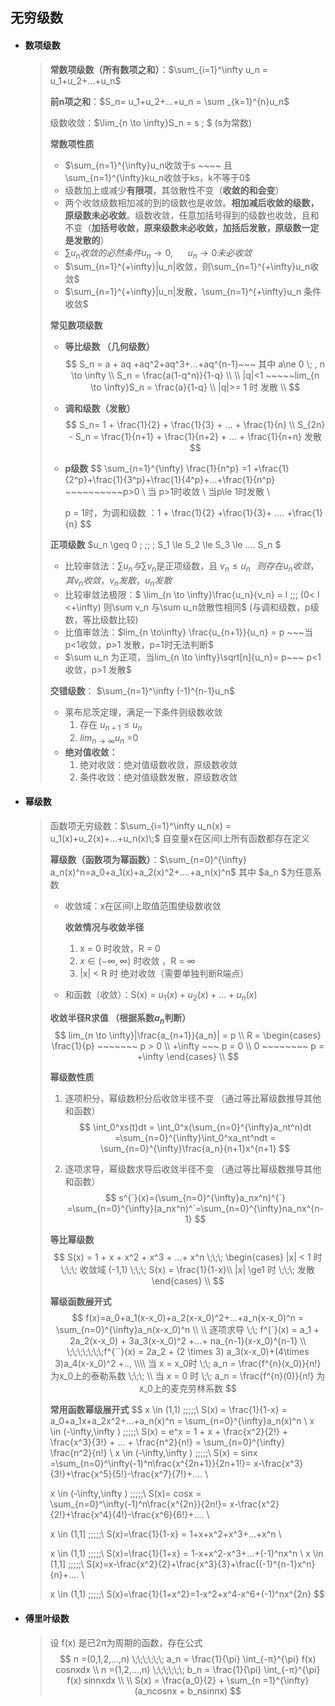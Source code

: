 ## 无穷级数

- #### 数项级数

  > **常数项级数（所有数项之和）**：$\sum_{i=1}^\infty u_n = u_1+u_2+...+u_n$ 
  >
  > 
  >
  > **前n项之和**：$S_n=  u_1+u_2+...+u_n = \sum _{k=1}^{n}u_n$  
  >
  >  
  >
  > 级数收敛：$\lim_{n \to \infty}S_n = s \; $ (s为常数)
  >
  >  
  >
  > **常数项性质**
  >
  > - $\sum_{n=1}^{\infty}u_n收敛于s ~~~~ 且 \sum_{n=1}^{\infty}ku_n收敛于ks，k不等于0$
  > - 级数加上或减少**有限项**，其敛散性不变（**收敛的和会变**）
  > - 两个收敛级数相加减的到的级数也是收敛。**相加减后收敛的级数，原级数未必收敛**。级数收敛，任意加括号得到的级数也收敛，且和不变（**加括号收敛，原来级数未必收敛，加括后发散，原级数一定是发散的**）
  > - $\sum u_n收敛的必然条件 u_n \to 0 , ~~~~~~u_n \to 0未必收敛$ 
  > - $\sum_{n=1}^{+\infty}|u_n|收敛，则\sum_{n=1}^{+\infty}u_n收敛$
  > - $\sum_{n=1}^{+\infty}|u_n|发散，\sum_{n=1}^{+\infty}u_n 条件收敛$
  >
  >   
  >
  > 
  >
  > **常见数项级数**
  >
  > - **等比级数 （几何级数）**
  >   $$
  >   S_n = a + aq +aq^2+aq^3+...+aq^{n-1}~~~ 其中 a\ne 0  \; , n \to \infty  \\
  >   S_n = \frac{a(1-q^n)}{1-q}  \\ \\
  >   |q|<1 ~~~~~lim_{n \to \infty}S_n = \frac{a}{1-q}
  >   \\ |q|>= 1 时 发散 \\
  >   $$
  >
  > - **调和级数（发散）**
  >   $$
  >   S_n= 1 + \frac{1}{2} +  \frac{1}{3} + ... + \frac{1}{n} \\ 
  >   S_{2n} - S_n = \frac{1}{n+1} + \frac{1}{n+2} + ... + \frac{1}{n+n}   发散
  >   $$
  >
  > - **p级数**
  >   $$
  >   \sum_{n=1}^{\infty} \frac{1}{n^p} =1 +\frac{1}{2^p}+\frac{1}{3^p}+\frac{1}{4^p}+...+\frac{1}{n^p}   ~~~~~~~~~~p>0
  >   \\ 当 p>1时收敛
  >   \\ 当p\le 1时发散 \\
  >             
  >   p = 1时，为调和级数 ：1 + \frac{1}{2} +\frac{1}{3}+ .... +\frac{1}{n}
  >   $$
  >
  > **正项级数**  $u_n \geq 0 \; \;\; \;  S_1 \le S_2 \le S_3 \le .... S_n $ 
  >
  > - 比较审敛法：$\sum u_n 与 \sum v_n$是正项级数，且 $v_n \le u_n \;\;\; 则存在 u_n收敛，其v_n收敛，v_n发散，u_n发散$ 
  > - 比较审敛法极限：$ \lim_{n \to \infty}\frac{u_n}{v_n} = l \;\;\; (0< l <+\infty) 则\sum v_n 与\sum u_n敛散性相同$  (与调和级数，p级数，等比级数比较)
  > - 比值审敛法：$lim_{n \to\infty} \frac{u_{n+1}}{u_n} = p ~~~当p<1收敛，p>1 发散，p=1时无法判断$ 
  > - $\sum u_n 为正项，当lim_{n \to \infty}\sqrt[n]{u_n}= p~~~ p<1 收敛，p>1 发散$
  >
  > 
  >
  > **交错级数**： $\sum_{n=1}^\infty (-1)^{n-1}u_n$
  >
  > - 莱布尼茨定理，满足一下条件则级数收敛
  >   1. 存在 $u_{n+1}\le u_n$
  >   2. $lim_{n\to \infty} u_n$ =0
  > - **绝对值收敛：**
  >   1. 绝对收敛：绝对值级数收敛，原级数收敛
  >   2. 条件收敛：绝对值级数发散，原级数收敛
  >
  > 

- #### 幂级数

  > 函数项无穷级数：$\sum_{i=1}^\infty u_n(x) = u_1(x)+u_2(x)+...+u_n(x)\;$   自变量x在区间I上所有函数都存在定义
  >
  > 
  >
  > **幂级数（函数项为幂函数）**：$\sum_{n=0}^{\infty} a_n(x)^n=a_0+a_1(x)+a_2(x)^2+....+a_n(x)^n$  其中 $a_n $为任意系数
  >
  > - 收敛域：x在区间I上取值范围使级数收敛
  >
  >   **收敛情况与收敛半径**
  >
  >   1. x = 0 时收敛，R = 0
  >   2. $x \in (-\infty,\infty)$ 时收敛  ，R = $\infty$
  >   3. |x| < R 时 绝对收敛（需要单独判断R端点）
  >
  > - 和函数（收敛）：S(x) = $u_1(x)+u_2(x)+...+u_n(x)$
  >
  > 
  >
  > **收敛半径R求值 （根据系数$a_n$判断）**
  > $$
  > lim_{n \to \infty}|\frac{a_{n+1}}{a_n}| = p \\
  >   R = \begin{cases}
  >   \frac{1}{p} ~~~~~~~ p > 0 \\
  >   +\infty ~~~ p = 0 \\
  >   0 ~~~~~~~~ p = +\infty
  >   \end{cases} \\
  > $$
  >
  > **幂级数性质**
  >
  > 1. 逐项积分，幂级数积分后收敛半径不变 （通过等比幂级数推导其他和函数）
  >    $$
  >    \int_0^xs(t)dt = \int_0^x(\sum_{n=0}^{\infty}a_nt^n)dt =\sum_{n=0}^{\infty}\int_0^xa_nt^ndt = \sum_{n=0}^{\infty}\frac{a_n}{n+1}x^{n+1}
  >    $$
  >
  > 2. 逐项求导，幂级数求导后收敛半径不变 （通过等比幂级数推导其他和函数）
  >    $$
  >    s^{`}(x)=(\sum_{n=0}^{\infty}a_nx^n)^{`} =\sum_{n=0}^{\infty}(a_nx^n)^`=\sum_{n=0}^{\infty}na_nx^{n-1}
  >    $$
  >
  > 
  >
  > **等比幂级数**
  > $$
  > S(x) = 1 + x + x^2 +  x^3 + ...+  x^n \;\;\;  \begin{cases}
  >    |x| < 1 时 \;\;\;   收敛域 (-1,1)  \;\;\;   S(x) = \frac{1}{1-x}\\ 
  >    |x| \ge1 时  \;\;\; 发散
  >  \end{cases} \\ 
  > $$
  >
  >    
  >
  > **幂级函数展开式**
  > $$
  > f(x)=a_0+a_1(x-x_0)+a_2(x-x_0)^2+...+a_n(x-x_0)^n = \sum_{n=0}^{\infty}a_n(x-x_0)^n \\ \\
  > 逐项求导  \;\; f^{`}(x) = a_1 + 2a_2(x-x_0) + 3a_3(x-x_0)^2 +...+ na_{n-1}(x-x_0)^{n-1} \\
  > \;\;\;\;\;\;\;f^{``}(x) =  2a_2 + (2 \times 3) a_3(x-x_0)+(4\times 3)a_4(x-x_0)^2 +.., \\\\
  > 当 x = x_0时 \;\;  a_n = \frac{f^{n}(x_0)}{n!} 为x_0上的泰勒系数 \;\;\; \\
  > 当 x = 0 时 \;\;  a_n = \frac{f^{n}(0)}{n!} 为x_0上的麦克劳林系数
  > $$
  > 
  >
  > **常用函数幂级展开式**
  > $$
  > x \in (1,1) \;\;\;\;\;\ S(x) = \frac{1}{1-x} = a_0+a_1x+a_2x^2+...+a_n(x)^n = \sum_{n=0}^{\infty}a_n(x)^n \\
  > x \in (-\infty,\infty )  \;\;\;\;\;\ S(x) = e^x = 1 + x + \frac{x^2}{2!} +  \frac{x^3}{3!}  + ... + \frac{n^2}{n!} = \sum_{n=0}^{\infty}   \frac{n^2}{n!} \\
  >  x \in (-\infty,\infty )  \;\;\;\;\;\ S(x) = sinx =\sum_{n=0}^\infty(-1)^n\frac{x^{2n+1}}{2n+1!}= x-\frac{x^3}{3!}+\frac{x^5}{5!}-\frac{x^7}{7!}+.... \\
  >  
  >  x \in (-\infty,\infty )  \;\;\;\;\;\ S(x)= cosx = \sum_{n=0}^\infty(-1)^n\frac{x^{2n}}{2n!}= x-\frac{x^2}{2!}+\frac{x^4}{4!}-\frac{x^6}{6!}+.... \\
  >  
  >  x \in (1,1]  \;\;\;\;\;\  S(x)=\frac{1}{1-x} = 1+x+x^2+x^3+...+x^n \\ 
  >  
  >   x \in (1,1)  \;\;\;\;\;\  S(x)=\frac{1}{1+x} = 1-x+x^2-x^3+...+(-1)^nx^n 
  >   \\
  >  x \in (1,1]  \;\;\;\;\;\ S(x)=x-\frac{x^2}{2}+\frac{x^3}{3}+\frac{(-1)^{n-1}x^n}{n}+.... \\
  > 
  > 
  >   x \in (1,1)  \;\;\;\;\;\  S(x)=\frac{1}{1+x^2}=1-x^2+x^4-x^6+(-1)^nx^{2n}
  > $$
  > 

- #### 傅里叶级数

  > 设 f(x) 是已2π为周期的函数，存在公式
  > $$
  > n =(0,1,2,...,n) \;\;\;\;\;\; a_n = \frac{1}{\pi} \int_{-π}^{\pi} f(x) cosnxdx  \\
  >  n =(1,2,...,n) \;\;\;\;\;\; b_n = \frac{1}{\pi} \int_{-π}^{\pi} f(x) sinnxdx  \\ \\
  >   S(x) = \frac{a_0}{2} + \sum_{n =1}^{\infty}(a_ncosnx + b_nsinnx)
  > $$